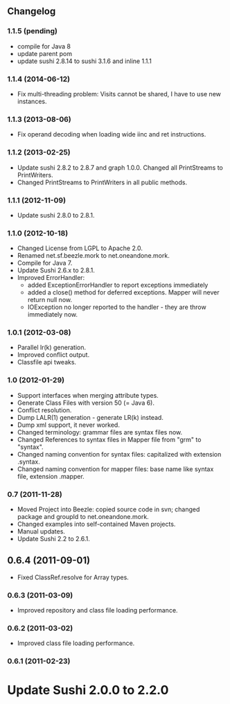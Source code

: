 ## Changelog 

### 1.1.5 (pending)

* compile for Java 8
* update parent pom
* update sushi 2.8.14 to sushi 3.1.6 and inline 1.1.1


### 1.1.4 (2014-06-12)

* Fix multi-threading problem: Visits cannot be shared, I have to use new instances.

### 1.1.3 (2013-08-06)

* Fix operand decoding when loading wide iinc and ret instructions.


### 1.1.2 (2013-02-25)

* Update sushi 2.8.2 to 2.8.7 and graph 1.0.0. Changed all PrintStreams to PrintWriters.
* Changed PrintStreams to PrintWriters in all public methods.


### 1.1.1 (2012-11-09)

* Update sushi 2.8.0 to 2.8.1.


### 1.1.0 (2012-10-18)

* Changed License from LGPL to Apache 2.0.
* Renamed net.sf.beezle.mork to net.oneandone.mork.
* Compile for Java 7.
* Update Sushi 2.6.x to 2.8.1.
* Improved ErrorHandler:
   * added ExceptionErrorHandler to report exceptions immediately
   * added a close() method for deferred exceptions. Mapper will never return null now.
   * IOException no longer reported to the handler - they are throw immediately now.


### 1.0.1 (2012-03-08)

* Parallel lr(k) generation.
* Improved conflict output.
* Classfile api tweaks.


### 1.0 (2012-01-29)

* Support interfaces when merging attribute types.
* Generate Class Files with version 50 (= Java 6).
* Conflict resolution.
* Dump LALR(1) generation - generate LR(k) instead.
* Dump xml support, it never worked.
* Changed terminology: grammar files are syntax files now.
* Changed References to syntax files in Mapper file from "grm" to "syntax".
* Changed naming convention for syntax files: capitalized with extension .syntax.
* Changed naming convention for mapper files: base name like syntax file, extension .mapper.


### 0.7 (2011-11-28)

* Moved Project into Beezle: copied source code in svn; changed package and groupId to net.oneandone.mork.
* Changed examples into self-contained Maven projects.
* Manual updates.
* Update Sushi 2.2 to 2.6.1.


## 0.6.4 (2011-09-01)

* Fixed ClassRef.resolve for Array types.


### 0.6.3 (2011-03-09)

* Improved repository and class file loading performance.


### 0.6.2 (2011-03-02)

* Improved class file loading performance.


### 0.6.1 (2011-02-23)

# Update Sushi 2.0.0 to 2.2.0
